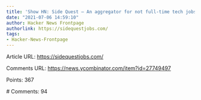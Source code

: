 ```yaml
---
title: 'Show HN: Side Quest – An aggregator for not full-time tech jobs'
date: "2021-07-06 14:59:10"
author: Hacker News Frontpage
authorlink: https://sidequestjobs.com/
tags:
- Hacker-News-Frontpage
---
```


<p>Article URL: <a href="https://sidequestjobs.com/">https://sidequestjobs.com/</a></p>
<p>Comments URL: <a href="https://news.ycombinator.com/item?id=27749497">https://news.ycombinator.com/item?id=27749497</a></p>
<p>Points: 367</p>
<p># Comments: 94</p>
